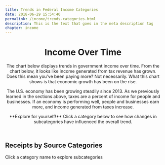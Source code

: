 ```yaml
---
title: Trends in Federal Income Categories
date: 2018-06-29 15:54:40
permalink: /income/trends-categories.html
description: This is the text that goes in the meta description tag
chapter: income
---
```


<header>
    <h1>Income Over Time</h1>
    <div class="lead-wrapper">
        <div class="lead">
            <p>The chart below displays trends in government income over time. From the chart below, it looks like income generated from tax revenue has grown. Does this mean you've been paying more? Not necessarily. What this chart shows is that economic growth has been on the rise.</p>
            <p>The U.S. economy has been growing steadily since 2013.  As we previously learned in the sections above, taxes are a percent of income for people and businesses.  If an economy is performing well, people and businesses earn more, and income generated from taxes increase.</p>
        </div>
        <div class="fact-box fact-box--out-right sr-only">
            **Explore for yourself!** Click a category below to see how changes in subcategories have influenced the overall trend.
        </div>
    </div>
</header>

## Receipts by Source Categories
<div class="hint">Click a category name to explore subcategories</div>

<div id="viz"></div>

<script src="../assets/income/trend.js" />
